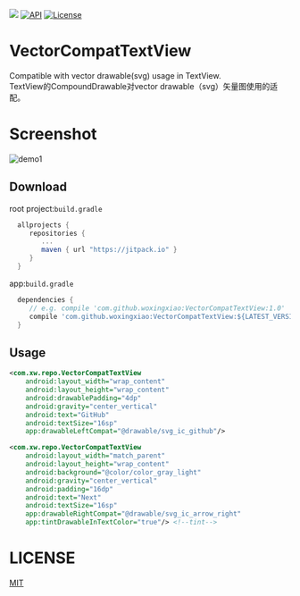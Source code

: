 [![](https://jitpack.io/v/woxingxiao/VectorCompatTextView.svg)](https://jitpack.io/#woxingxiao/VectorCompatTextView)
[![API](https://img.shields.io/badge/API-9%2B-blue.svg?style=flat)](https://android-arsenal.com/api?level=9)
[![License](http://img.shields.io/badge/license-MIT-green.svg?style=flat)]()
# VectorCompatTextView
Compatible with vector drawable(svg) usage in TextView.  
TextView的CompoundDrawable对vector drawable（svg）矢量图使用的适配。
# Screenshot
![demo1](https://github.com/woxingxiao/VectorCompatTextView/blob/master/screenshot/demo1.jpg)
## Download
root project:`build.gradle`
```groovy
  allprojects {
	 repositories {
		...
		maven { url "https://jitpack.io" }
	 }
  }
```
app:`build.gradle`
```groovy
  dependencies {
     // e.g. compile 'com.github.woxingxiao:VectorCompatTextView:1.0'
     compile 'com.github.woxingxiao:VectorCompatTextView:${LATEST_VERSION}'
  }
```
## Usage
```xml
<com.xw.repo.VectorCompatTextView
    android:layout_width="wrap_content"
    android:layout_height="wrap_content"
    android:drawablePadding="4dp"
    android:gravity="center_vertical"
    android:text="GitHub"
    android:textSize="16sp"
    app:drawableLeftCompat="@drawable/svg_ic_github"/>
```
```xml
<com.xw.repo.VectorCompatTextView
    android:layout_width="match_parent"
    android:layout_height="wrap_content"
    android:background="@color/color_gray_light"
    android:gravity="center_vertical"
    android:padding="16dp"
    android:text="Next"
    android:textSize="16sp"
    app:drawableRightCompat="@drawable/svg_ic_arrow_right"
    app:tintDrawableInTextColor="true"/> <!--tint-->
```
# LICENSE
[MIT](https://github.com/woxingxiao/VectorCompatTextView/blob/master/LICENSE)
